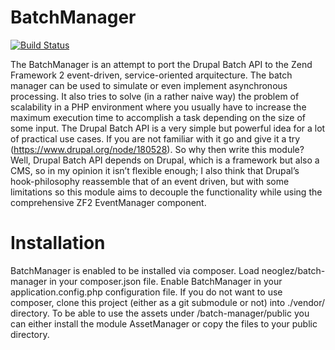 BatchManager
============
[![Build Status](https://travis-ci.org/neoglez/BatchManager.svg?branch=master)](https://travis-ci.org/neoglez/BatchManager)

The BatchManager is an attempt to port the Drupal Batch API to the Zend Framework 2 event-driven, service-oriented arquitecture. The batch manager can be used to simulate or even implement asynchronous processing. It also tries to solve (in a rather naive way) the problem of scalability in a PHP environment where you usually have to increase the maximum execution time to accomplish a task depending on the size of some input. The Drupal Batch API is a very simple but powerful idea for a lot of practical use cases. If you are not familiar with it go and give it a try (https://www.drupal.org/node/180528).  So why then write this module? Well, Drupal Batch API depends on Drupal, which is a framework but also a CMS, so in my opinion it isn’t flexible enough; I also think that Drupal’s hook-philosophy reassemble that of an event driven, but with some limitations so this module aims to decouple the functionality while using the comprehensive ZF2 EventManager component.

Installation
============
BatchManager is enabled to be installed via composer. Load neoglez/batch-manager in your composer.json file. Enable BatchManager in your application.config.php configuration file.
If you do not want to use composer, clone this project (either as a git submodule or not) into ./vendor/ directory.
To be able to use the assets under /batch-manager/public you can either install the module AssetManager or copy the files to your public directory.
